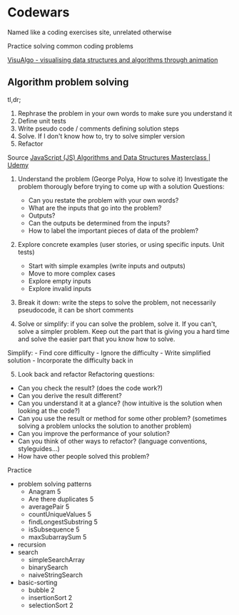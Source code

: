 # Codewars

Named like a coding exercises site, unrelated otherwise

Practice solving common coding problems

[VisuAlgo - visualising data structures and algorithms through animation](https://visualgo.net/)

## Algorithm problem solving

tl,dr;

1. Rephrase the problem in your own words to make sure you understand it
2. Define unit tests
3. Write pseudo code / comments defining solution steps
4. Solve. If I don't know how to, try to solve simpler version
5. Refactor

Source [JavaScript (JS) Algorithms and Data Structures Masterclass | Udemy](https://www.udemy.com/course/js-algorithms-and-data-structures-masterclass/)

1. Understand the problem (George Polya, How to solve it)
Investigate the problem thorougly before trying to come up with a solution
Questions:
	- Can you restate the problem with your own words?
	- What are the inputs that go into the problem?
	- Outputs?
	- Can the outputs be determined from the inputs?
	- How to label the important pieces of data of the problem?

2. Explore concrete examples (user stories, or using specific inputs. Unit tests)
	- Start with simple examples (write inputs and outputs)
	- Move to more complex cases
	- Explore empty inputs
	- Explore invalid inputs

3. Break it down: write the steps to solve the problem, not necessarily pseudocode, it can be short comments

4. Solve or simplify: if you can solve the problem, solve it. If you can't, solve a simpler problem. Keep out the part that is giving you a hard time and solve the easier part that you know how to solve.

Simplify:
	- Find core difficulty
	- Ignore the difficulty
	- Write simplified solution
	- Incorporate the difficulty back in

5. Look back and refactor
Refactoring questions:
- Can you check the result? (does the code work?)
- Can you derive the result different?
- Can you understand it at a glance? (how intuitive is the solution when looking at the code?)
- Can you use the result or method for some other problem? (sometimes solving a problem unlocks the solution to another problem)
- Can you improve the performance of your solution?
- Can you think of other ways to refactor? (language conventions, styleguides...)
- How have other people solved this problem?

Practice

- problem solving patterns
  - Anagram 5
  - Are there duplicates 5
  - averagePair 5
  - countUniqueValues 5
  - findLongestSubstring 5
  - isSubsequence 5
  - maxSubarraySum 5
- recursion
- search
  - simpleSearchArray
  - binarySearch
  - naiveStringSearch
- basic-sorting
  - bubble 2
  - insertionSort 2
  - selectionSort 2